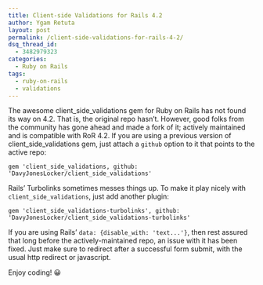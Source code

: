 ```yaml
---
title: Client-side Validations for Rails 4.2
author: Ygam Retuta
layout: post
permalink: /client-side-validations-for-rails-4-2/
dsq_thread_id:
  - 3482979323
categories:
  - Ruby on Rails
tags:
  - ruby-on-rails
  - validations
---
```

The awesome client\_side\_validations gem for Ruby on Rails has not found its way on 4.2. That is, the original repo hasn&#8217;t. However, good folks from the community has gone ahead and made a fork of it; actively maintained and is compatible with RoR 4.2. If you are using a previous version of client\_side\_validations gem, just attach a `github` option to it that points to the active repo:

`gem 'client_side_validations, github: 'DavyJonesLocker/client_side_validations'`

Rails&#8217; Turbolinks sometimes messes things up. To make it play nicely with `client_side_validations`, just add another plugin:

`gem 'client_side_validations-turbolinks', github: 'DavyJonesLocker/client_side_validations-turbolinks'`

If you are using Rails&#8217; `data: {disable_with: 'text...'}`, then rest assured that long before the actively-maintained repo, an issue with it has been fixed. Just make sure to redirect after a successful form submit, with the usual http redirect or javascript.

Enjoy coding! 😀